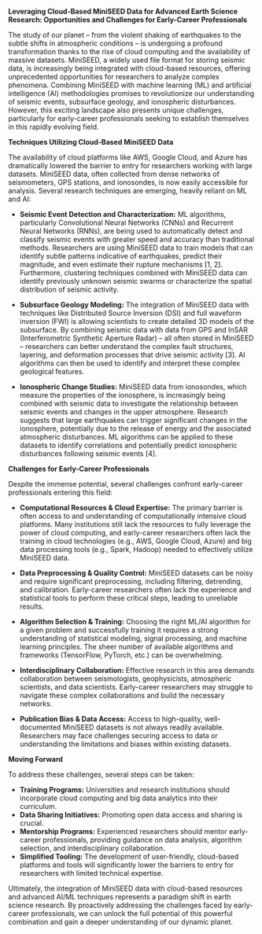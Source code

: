 **Leveraging Cloud-Based MiniSEED Data for Advanced Earth Science Research: Opportunities and Challenges for Early-Career Professionals**

The study of our planet – from the violent shaking of earthquakes to the subtle shifts in atmospheric conditions – is undergoing a profound transformation thanks to the rise of cloud computing and the availability of massive datasets. MiniSEED, a widely used file format for storing seismic data, is increasingly being integrated with cloud-based resources, offering unprecedented opportunities for researchers to analyze complex phenomena. Combining MiniSEED with machine learning (ML) and artificial intelligence (AI) methodologies promises to revolutionize our understanding of seismic events, subsurface geology, and ionospheric disturbances. However, this exciting landscape also presents unique challenges, particularly for early-career professionals seeking to establish themselves in this rapidly evolving field.

**Techniques Utilizing Cloud-Based MiniSEED Data**

The availability of cloud platforms like AWS, Google Cloud, and Azure has dramatically lowered the barrier to entry for researchers working with large datasets. MiniSEED data, often collected from dense networks of seismometers, GPS stations, and ionosondes, is now easily accessible for analysis. Several research techniques are emerging, heavily reliant on ML and AI:

* **Seismic Event Detection and Characterization:**  ML algorithms, particularly Convolutional Neural Networks (CNNs) and Recurrent Neural Networks (RNNs), are being used to automatically detect and classify seismic events with greater speed and accuracy than traditional methods.  Researchers are using MiniSEED data to train models that can identify subtle patterns indicative of earthquakes, predict their magnitude, and even estimate their rupture mechanisms [1, 2]. Furthermore, clustering techniques combined with MiniSEED data can identify previously unknown seismic swarms or characterize the spatial distribution of seismic activity.

* **Subsurface Geology Modeling:** The integration of MiniSEED data with techniques like Distributed Source Inversion (DSI) and full waveform inversion (FWI) is allowing scientists to create detailed 3D models of the subsurface. By combining seismic data with data from GPS and InSAR (Interferometric Synthetic Aperture Radar) – all often stored in MiniSEED – researchers can better understand the complex fault structures, layering, and deformation processes that drive seismic activity [3]. AI algorithms can then be used to identify and interpret these complex geological features.

* **Ionospheric Change Studies:** MiniSEED data from ionosondes, which measure the properties of the ionosphere, is increasingly being combined with seismic data to investigate the relationship between seismic events and changes in the upper atmosphere. Research suggests that large earthquakes can trigger significant changes in the ionosphere, potentially due to the release of energy and the associated atmospheric disturbances.  ML algorithms can be applied to these datasets to identify correlations and potentially predict ionospheric disturbances following seismic events [4].


**Challenges for Early-Career Professionals**

Despite the immense potential, several challenges confront early-career professionals entering this field:

* **Computational Resources & Cloud Expertise:** The primary barrier is often access to and understanding of computationally intensive cloud platforms.  Many institutions still lack the resources to fully leverage the power of cloud computing, and early-career researchers often lack the training in cloud technologies (e.g., AWS, Google Cloud, Azure) and big data processing tools (e.g., Spark, Hadoop) needed to effectively utilize MiniSEED data.

* **Data Preprocessing & Quality Control:** MiniSEED datasets can be noisy and require significant preprocessing, including filtering, detrending, and calibration. Early-career researchers often lack the experience and statistical tools to perform these critical steps, leading to unreliable results.

* **Algorithm Selection & Training:** Choosing the right ML/AI algorithm for a given problem and successfully training it requires a strong understanding of statistical modeling, signal processing, and machine learning principles. The sheer number of available algorithms and frameworks (TensorFlow, PyTorch, etc.) can be overwhelming. 

* **Interdisciplinary Collaboration:**  Effective research in this area demands collaboration between seismologists, geophysicists, atmospheric scientists, and data scientists.  Early-career researchers may struggle to navigate these complex collaborations and build the necessary networks.

* **Publication Bias & Data Access:**  Access to high-quality, well-documented MiniSEED datasets is not always readily available.  Researchers may face challenges securing access to data or understanding the limitations and biases within existing datasets.



**Moving Forward**

To address these challenges, several steps can be taken:

* **Training Programs:** Universities and research institutions should incorporate cloud computing and big data analytics into their curriculum.
* **Data Sharing Initiatives:**  Promoting open data access and sharing is crucial.
* **Mentorship Programs:**  Experienced researchers should mentor early-career professionals, providing guidance on data analysis, algorithm selection, and interdisciplinary collaboration.
* **Simplified Tooling:** The development of user-friendly, cloud-based platforms and tools will significantly lower the barriers to entry for researchers with limited technical expertise.


Ultimately, the integration of MiniSEED data with cloud-based resources and advanced AI/ML techniques represents a paradigm shift in earth science research. By proactively addressing the challenges faced by early-career professionals, we can unlock the full potential of this powerful combination and gain a deeper understanding of our dynamic planet.